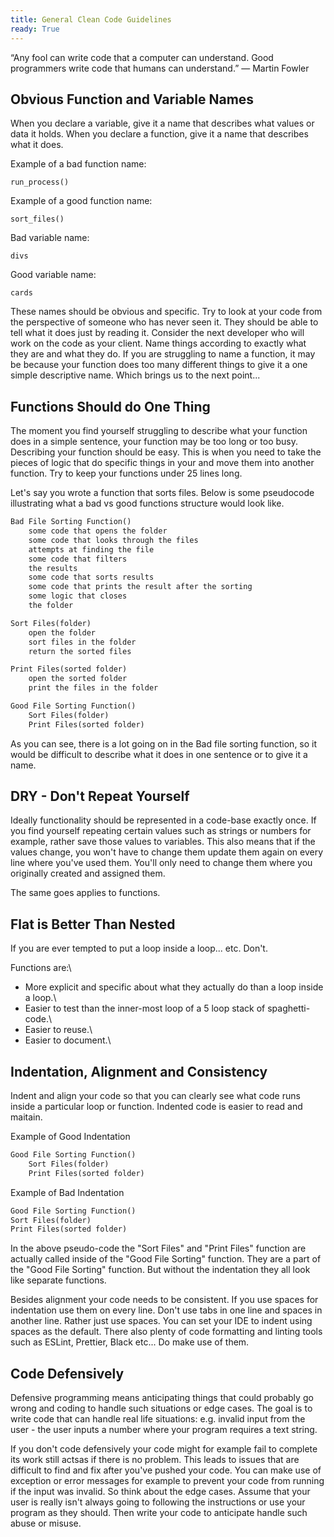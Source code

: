 ```yaml
---
title: General Clean Code Guidelines
ready: True
---
```


“Any fool can write code that a computer can understand. Good programmers write code that humans can understand.” ― Martin Fowler

## Obvious Function and Variable Names

When you declare a variable, give it a name that describes what values or data it holds.
When you declare a function, give it a name that describes what it does.

Example of a bad function name:
```
run_process()
```
Example of a good function name:
```
sort_files()
```
Bad variable name:
```
divs
```
Good variable name:
```
cards
```

These names should be obvious and specific. Try to look at your code from the perspective of someone who has never seen it. They should be able to tell what it does just by reading it. Consider the next developer who will work on the code as your client. Name things according to exactly what they are and what they do. If you are struggling to name a function, it may be because your function does too many different things to give it a one simple descriptive name. Which brings us to the next point...

## Functions Should do One Thing
The moment you find yourself struggling to describe what your function does in a simple sentence, your function may be too long or too busy. Describing your function should be easy. This is when you need to take the pieces of logic that do specific things in your and move them into another function. Try to keep your functions under 25 lines long.

Let's say you wrote a function that sorts files. Below is some pseudocode illustrating what a bad vs good functions structure would look like.
```md
Bad File Sorting Function()
    some code that opens the folder
    some code that looks through the files
    attempts at finding the file
    some code that filters
    the results
    some code that sorts results
    some code that prints the result after the sorting
    some logic that closes
    the folder
```
```md
Sort Files(folder)
    open the folder
    sort files in the folder
    return the sorted files

Print Files(sorted folder)
    open the sorted folder
    print the files in the folder

Good File Sorting Function()
    Sort Files(folder)
    Print Files(sorted folder)
```

As you can see, there is a lot going on in the Bad file sorting function, so it would be difficult to describe what it does in one sentence or to give it a name.

## DRY - Don't Repeat Yourself
Ideally functionality should be represented in a code-base exactly once. If you find yourself repeating certain values such as strings or numbers for example, rather save those values to variables. This also means that if the values change, you won't have to change them update them again on every line where you've used them. You'll only need to change them where you originally created and assigned them.

The same goes applies to functions.

## Flat is Better Than Nested
If you are ever tempted to put a loop inside a loop... etc. Don't.

Functions are:\
* More explicit and specific about what they actually do than a loop inside a loop.\
* Easier to test than the inner-most loop of a 5 loop stack of spaghetti-code.\
* Easier to reuse.\
* Easier to document.\

## Indentation, Alignment and Consistency
Indent and align your code so that you can clearly see what code runs inside a particular loop or function. Indented code is easier to read and maitain.

Example of Good Indentation

```md
Good File Sorting Function()
    Sort Files(folder)
    Print Files(sorted folder)
```

Example of Bad Indentation

```md
Good File Sorting Function()
Sort Files(folder)
Print Files(sorted folder)
```

In the above pseudo-code the "Sort Files" and "Print Files" function are actually called inside of the "Good File Sorting" function. They are a part of the "Good File Sorting" function. But without the indentation they all look like separate functions.

Besides alignment your code needs to be consistent. If you use spaces for indentation use them on every line. Don't use tabs in one line and spaces in another line. Rather just use spaces. You can set your IDE to indent using spaces as the default. There also plenty of code formatting and linting tools such as ESLint, Prettier, Black etc... Do make use of them.

## Code Defensively
Defensive programming means anticipating things that could probably go wrong and coding to handle such situations or edge cases. The goal is to write code that can handle real life situations: e.g. invalid input from the user - the user inputs a number where your program requires a text string.

If you don't code defensively your code might for example fail to complete its work still actsas if there is no problem. This leads to issues that are difficult to find and fix after you've pushed your code. You can make use of exception or error messages for example to prevent your code from running if the input was invalid. So think about the edge cases. Assume that your user is really isn't always going to following the instructions or use your program as they should. Then write your code to anticipate handle such abuse or misuse. 
